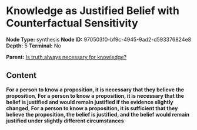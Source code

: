 # Knowledge as Justified Belief with Counterfactual Sensitivity

**Node Type:** synthesis
**Node ID:** 970503f0-bf9c-4945-9ad2-d593376824e8
**Depth:** 5
**Terminal:** No

**Parent:** [Is truth always necessary for knowledge?](is-truth-always-necessary-for-knowledge-antithesis-e555f433-ed3d-497b-af8a-84f49cc57705.md)

## Content

**For a person to know a proposition, it is necessary that they believe the proposition**, **For a person to know a proposition, it is necessary that the belief is justified and would remain justified if the evidence slightly changed**, **For a person to know a proposition, it is sufficient that they believe the proposition, the belief is justified, and the belief would remain justified under slightly different circumstances**
